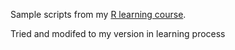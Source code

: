 
Sample scripts from my [R learning course](https://www.linkedin.com/learning/learning-r/). 

Tried and modifed to my version in learning process
